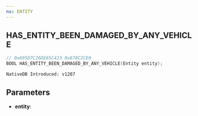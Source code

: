 ```yaml
---
ns: ENTITY
---
```

## HAS_ENTITY_BEEN_DAMAGED_BY_ANY_VEHICLE

```c
// 0x695D7C26DE65C423 0x878C2CE0
BOOL HAS_ENTITY_BEEN_DAMAGED_BY_ANY_VEHICLE(Entity entity);
```

```
NativeDB Introduced: v1207
```

## Parameters
* **entity**:

